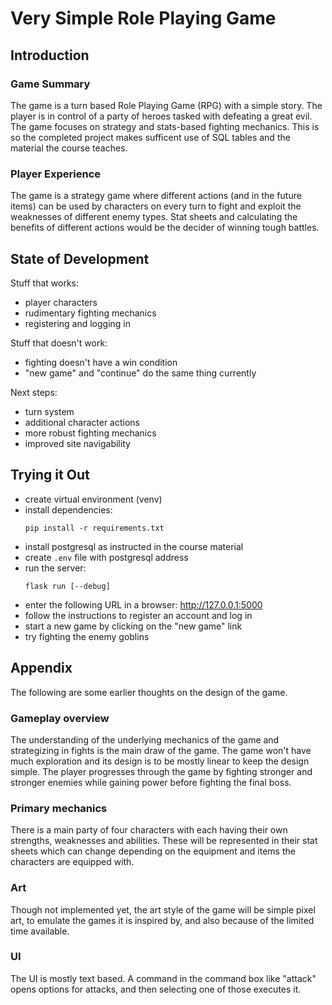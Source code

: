 # Very Simple Role Playing Game

## Introduction

### Game Summary

The game is a turn based Role Playing Game (RPG) with a simple story. The player is in control of a party of heroes tasked with defeating a great evil. The game focuses on strategy and stats-based fighting mechanics. This is so the completed project makes sufficent use of SQL tables and the material the course teaches.

### Player Experience

The game is a strategy game where different actions (and in the future items) can be used by characters on every turn to fight and exploit the weaknesses of different enemy types. Stat sheets and calculating the benefits of different actions would be the decider of winning tough battles.

## State of Development

Stuff that works:

 - player characters
 - rudimentary fighting mechanics
 - registering and logging in

Stuff that doesn't work:

 - fighting doesn't have a win condition
 - "new game" and "continue" do the same thing currently

Next steps:

 - turn system
 - additional character actions
 - more robust fighting mechanics
 - improved site navigability

## Trying it Out

 - create virtual environment (venv)
 - install dependencies:
    ```
    pip install -r requirements.txt
    ```
 - install postgresql as instructed in the course material
 - create `.env` file with postgresql address
 - run the server:
    ```
    flask run [--debug]
    ```
 - enter the following URL in a browser: http://127.0.0.1:5000
 - follow the instructions to register an account and log in
 - start a new game by clicking on the "new game" link
 - try fighting the enemy goblins

## Appendix

The following are some earlier thoughts on the design of the game.

### Gameplay overview

The understanding of the underlying mechanics of the game and strategizing in fights is the main draw of the game. The game won't have much exploration and its design is to be mostly linear to keep the design simple. The player progresses through the game by fighting stronger and stronger enemies while gaining power before fighting the final boss.

### Primary mechanics

There is a main party of four characters with each having their own strengths, weaknesses and abilities. These will be represented in their stat sheets which can change depending on the equipment and items the characters are equipped with.

### Art

Though not implemented yet, the art style of the game will be simple pixel art, to emulate the games it is inspired by, and also because of the limited time available.

### UI

The UI is mostly text based. A command in the command box like "attack" opens options for attacks, and then selecting one of those executes it.
